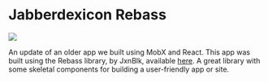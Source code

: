 # Jabberdexicon Rebass

![](./jabberdexicon-rebass-example.gif)

An update of an older app we built using MobX and React. This app was built using the Rebass library, by JxnBlk, available [here](http://jxnblk.com/rebass/). A great library with some skeletal components for building a user-friendly app or site.
